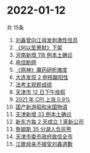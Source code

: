 # 2022-01-12
  共 15条

  <!-- BEGIN -->
  <!-- 最后更新时间:Wed Jan 12 2022 05:12:48 GMT+0000 (Coordinated Universal Time) -->
  1. [刘鑫曾向江母发刺激性信息](https://www.zhihu.com/search?q=刘鑫)
1. [《何以笙箫默》下架](https://www.zhihu.com/search?q=何以笙箫默)
1. [河南新增 118 例本土确诊](https://www.zhihu.com/search?q=河南疫情)
1. [电信断网](https://www.zhihu.com/search?q=电信断网)
1. [《原神》魔药研析难度](https://www.zhihu.com/search?q=原神)
1. [大连发现 2 例核酸阳性](https://www.zhihu.com/search?q=大连疫情)
1. [法考主观题成绩](https://www.zhihu.com/search?q=法考主观题)
1. [天津市 12 日下午放假](https://www.zhihu.com/search?q=天津放假)
1. [2021 年 CPI 上涨 0.9% ](https://www.zhihu.com/search?q=2021cpi)
1. [国产新游昭和米国物语](https://www.zhihu.com/search?q=昭和米国物语)
1. [天津新增 33 例本土确诊](https://www.zhihu.com/search?q=天津疫情)
1. [新东方每 2 天成立 1 家新公司](https://www.zhihu.com/search?q=新东方)
1. [詹姆斯 35 分湖人负灰熊](https://www.zhihu.com/search?q=湖人)
1. [天津市委市政府致信全市](https://www.zhihu.com/search?q=天津市委发信)
1. [江歌母亲不接受刘鑫道歉](https://www.zhihu.com/search?q=江歌母亲)
  <!-- END -->
  